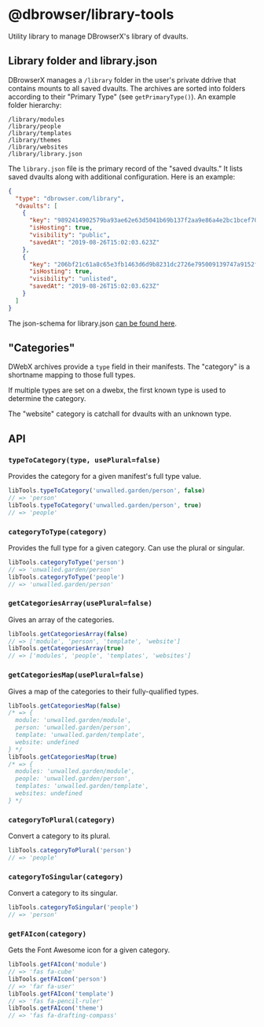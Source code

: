 # @dbrowser/library-tools

Utility library to manage DBrowserX's library of dvaults.

## Library folder and library.json

DBrowserX manages a `/library` folder in the user's private ddrive that contains mounts to all saved dvaults. The archives are sorted into folders according to their "Primary Type" (see `getPrimaryType()`). An example folder hierarchy:

```
/library/modules
/library/people
/library/templates
/library/themes
/library/websites
/library/library.json
```

The `library.json` file is the primary record of the "saved dvaults." It lists saved dvaults along with additional configuration. Here is an example:

```json
{
  "type": "dbrowser.com/library",
  "dvaults": [
    {
      "key": "9892414902579ba93ae62e63d5041b69b137f2aa9e86a4e2bc1bcef70ab6d569",
      "isHosting": true,
      "visibility": "public",
      "savedAt": "2019-08-26T15:02:03.623Z"
    },
    {
      "key": "206bf21c61a8c65e3fb1463d6d9b8231dc2726e795009139747a9152f47bb8f7",
      "isHosting": true,
      "visibility": "unlisted",
      "savedAt": "2019-08-26T15:02:03.623Z"
    }
  ]
}
```

The json-schema for library.json [can be found here](./library.json).

## "Categories"

DWebX archives provide a `type` field in their manifests. The "category" is a shortname mapping to those full types.

If multiple types are set on a dwebx, the first known type is used to determine the category.

The "website" category is catchall for dvaults with an unknown type.

## API

### `typeToCategory(type, usePlural=false)`

Provides the category for a given manifest's full type value.

```js
libTools.typeToCategory('unwalled.garden/person', false)
// => 'person'
libTools.typeToCategory('unwalled.garden/person', true)
// => 'people'
```

### `categoryToType(category)`

Provides the full type for a given category. Can use the plural or singular.

```js
libTools.categoryToType('person')
// => 'unwalled.garden/person'
libTools.categoryToType('people')
// => 'unwalled.garden/person'
```

### `getCategoriesArray(usePlural=false)`

Gives an array of the categories.

```js
libTools.getCategoriesArray(false)
// => ['module', 'person', 'template', 'website']
libTools.getCategoriesArray(true)
// => ['modules', 'people', 'templates', 'websites']
```

### `getCategoriesMap(usePlural=false)`

Gives a map of the categories to their fully-qualified types.

```js
libTools.getCategoriesMap(false)
/* => {
  module: 'unwalled.garden/module',
  person: 'unwalled.garden/person',
  template: 'unwalled.garden/template',
  website: undefined
} */
libTools.getCategoriesMap(true)
/* => {
  modules: 'unwalled.garden/module',
  people: 'unwalled.garden/person',
  templates: 'unwalled.garden/template',
  websites: undefined
} */
```

### `categoryToPlural(category)`

Convert a category to its plural.

```js
libTools.categoryToPlural('person')
// => 'people'
```

### `categoryToSingular(category)`

Convert a category to its singular.

```js
libTools.categoryToSingular('people')
// => 'person'
```

### `getFAIcon(category)`

Gets the Font Awesome icon for a given category.

```js
libTools.getFAIcon('module')
// => 'fas fa-cube'
libTools.getFAIcon('person')
// => 'far fa-user'
libTools.getFAIcon('template')
// => 'fas fa-pencil-ruler'
libTools.getFAIcon('theme')
// => 'fas fa-drafting-compass'
```